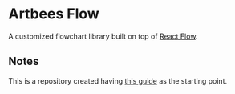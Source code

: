 # Artbees Flow

A customized flowchart library built on top of [React Flow](https://reactflow.dev/).

## Notes

This is a repository created having
[this guide](https://dev.to/kraftdorian/creating-react-typescript-component-library-basic-rollup-js-setup-3k93) as the starting point.
